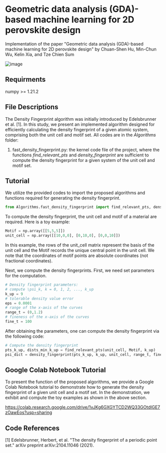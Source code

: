 # Geometric data analysis (GDA)-based machine learning for 2D perovskite design

Implementation of the paper "Geometric data analysis (GDA)-based machine learning for 2D perovskite design" by Chuan-Shen Hu, Min-Chun Wu, Kelin Xia, and Tze Chien Sum

![image](https://github.com/peterbillhu/DFOn2DProveskites/assets/28446650/6bf0f532-f02d-4c3e-834a-27ff44e75fca)

## Requirments

numpy >= 1.21.2

## File Descriptions

The Density Fingerprint algorithm was initially introduced by Edelsbrunner et al. [1]. In this study, we present an implemented algorithm designed for efficiently calculating the density fingerprint of a given atomic system, comprising both the unit cell and motif set. All codes are in the _Algorithms_ folder:

1. fast_density_fingerprint.py: the kernel code file of the project, where the functions _find_relevant_pts_ and _density_fingerprint_ are sufficient to compute the density fingerprint for a given system of the unit cell and motif set.


## Tutorial

We utilize the provided codes to import the proposed algorithms and functions required for generating the density fingerprint.

```python
from Algorithms.fast_density_fingerprint import find_relevant_pts, density_fingerprint
```

To compute the density fingerprint, the unit cell and motif of a material are required. Here is a toy example:

```python
Motif = np.array([[5,5,5]])
unit_cell = np.array([[10,0,0], [0,10,0], [0,0,10]])
```

In this example, the rows of the unit_cell matrix represent the basis of the unit cell and the Motif records the unique central point in the unit cell. We note that the coordinates of motif points are absolute coordinates (not fractional coordinates).

Next, we compute the density fingerprints. First, we need set parameters for the computation.

```python
# Density fingerprint parameters:
# compute \psi_k, k = 0, 1, 2, ..., k_up
k_up = 9
# tolerable density value error        
eps = 0.0001
# range of the x-axis of the curves
range_t = (0,1.2)
# fineness of the x-axis of the curves
fine_t = 100
```

After obtaining the parameters, one can compute the density fingerprint via the following code:

```python
# Compute the density fingerprint
pts_k_up, dists_min_k_up = find_relevant_pts(unit_cell, Motif, k_up)
psi_dict = density_fingerprint(pts_k_up, k_up, unit_cell, range_t, fine_t, eps)  ## psi_dict is a collection of density fingerprint codes
```

## Google Colab Notebook Tutorial

To present the function of the proposed algorithms, we provide a Google Colab Notebook tutorial to demonstrate how to generate the density fingerprint of a given unit cell and a motif set. In the demonstration, we exhibit and compute the toy examples as shown in the above section. 

https://colab.research.google.com/drive/1vJKg6GXGYTCD2WQ33GOtdIGE7zOawEos?usp=sharing

## Code References

[1] Edelsbrunner, Herbert, et al. "The density fingerprint of a periodic point set." arXiv preprint arXiv:2104.11046 (2021).
